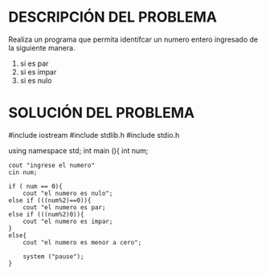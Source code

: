 # DESCRIPCIÓN DEL PROBLEMA

Realiza un programa que permita identifcar un numero entero ingresado de la siguiente manera.
1. si es par
2. si es impar
3. si es nulo

# SOLUCIÓN DEL PROBLEMA
#include iostream
#include stdlib.h
#include stdio.h

   using namespace std;
   int main (){
    int num;

    cout "ingrese el numero"
    cin num;

    if ( num == 0){
        cout "el numero es nulo";
    else if (((num%2)==0)){
        cout "el numero es par;
    else if (((num%2)0)){
        cout "el numero es impar;
    }
    else{
        cout "el numero es menor a cero";

        system ("pause");
    }